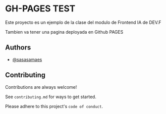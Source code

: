 
# GH-PAGES TEST

Este proyecto es un ejemplo de la clase del modulo de Frontend IA de DEV.F

Tambien va tener una pagina deployada en Github PAGES


## Authors

- [@sasasamaes](https://www.github.com/sasasamaes)


## Contributing

Contributions are always welcome!

See `contributing.md` for ways to get started.

Please adhere to this project's `code of conduct`.


